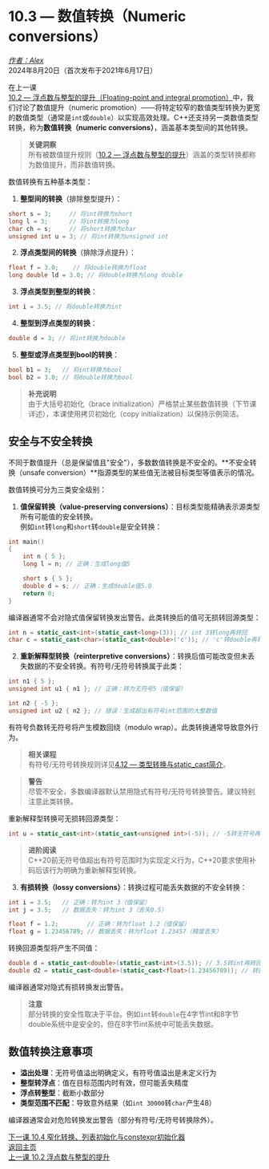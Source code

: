 10.3 — 数值转换（Numeric conversions）
===========================

[*作者：Alex*](https://www.learncpp.com/author/Alex/ "查看 Alex 的所有文章")  
2024年8月20日（首次发布于2021年6月17日）  

在上一课[10.2 — 浮点数与整型的提升（Floating-point and integral promotion）](Chapter-10/lesson10.2-floating-point-and-integral-promotion.md)中，我们讨论了数值提升（numeric promotion）——将特定较窄的数值类型转换为更宽的数值类型（通常是`int`或`double`）以实现高效处理。C++还支持另一类数值类型转换，称为**数值转换（numeric conversions）**，涵盖基本类型间的其他转换。  

> **关键洞察**  
> 所有被数值提升规则（[10.2 — 浮点数与整型的提升](Chapter-10/lesson10.2-floating-point-and-integral-promotion.md)）涵盖的类型转换都称为数值提升，而非数值转换。  

数值转换有五种基本类型：  
1. **整型间的转换**（排除整型提升）：  
```cpp
short s = 3;     // 将int转换为short
long l = 3;      // 将int转换为long
char ch = s;     // 将short转换为char
unsigned int u = 3; // 将int转换为unsigned int
```

2. **浮点类型间的转换**（排除浮点提升）：  
```cpp
float f = 3.0;    // 将double转换为float
long double ld = 3.0; // 将double转换为long double
```

3. **浮点类型到整型的转换**：  
```cpp
int i = 3.5; // 将double转换为int
```

4. **整型到浮点类型的转换**：  
```cpp
double d = 3; // 将int转换为double
```

5. **整型或浮点类型到bool的转换**：  
```cpp
bool b1 = 3;   // 将int转换为bool
bool b2 = 3.0; // 将double转换为bool
```

> **补充说明**  
> 由于大括号初始化（brace initialization）严格禁止某些数值转换（下节课详述），本课使用拷贝初始化（copy initialization）以保持示例简洁。  

安全与不安全转换  
----------------  
不同于数值提升（总是保留值且"安全"），多数数值转换是不安全的。**不安全转换（unsafe conversion）**指源类型的某些值无法被目标类型等值表示的情况。  

数值转换可分为三类安全级别：  
1. **值保留转换（value-preserving conversions）**：目标类型能精确表示源类型所有可能值的安全转换。  
例如`int`转`long`和`short`转`double`是安全转换：  
```cpp
int main()
{
    int n { 5 };
    long l = n; // 正确：生成long值5

    short s { 5 };
    double d = s; // 正确：生成double值5.0
    return 0;
}
```
编译器通常不会对隐式值保留转换发出警告。此类转换后的值可无损转回源类型：  
```cpp
int n = static_cast<int>(static_cast<long>(3)); // int 3转long再转回
char c = static_cast<char>(static_cast<double>('c')); // 'c'转double再转回
```

2. **重新解释型转换（reinterpretive conversions）**：转换后值可能改变但未丢失数据的不安全转换。有符号/无符号转换属于此类：  
```cpp
int n1 { 5 };
unsigned int u1 { n1 }; // 正确：转为无符号5（值保留）

int n2 { -5 };
unsigned int u2 { n2 }; // 错误：生成超出有符号int范围的大整数值
```
有符号负数转无符号将产生模数回绕（modulo wrap）。此类转换通常导致意外行为。  

> **相关课程**  
> 有符号/无符号转换规则详见[4.12 — 类型转换与static_cast简介](Chapter-4/lesson4.12-introduction-to-type-conversion-and-static_cast.md)。  

> **警告**  
> 尽管不安全，多数编译器默认禁用隐式有符号/无符号转换警告。建议特别注意此类转换。  

重新解释型转换可无损转回源类型：  
```cpp
int u = static_cast<int>(static_cast<unsigned int>(-5)); // -5转无符号再转回
```

> **进阶阅读**  
> C++20前无符号值超出有符号范围时为实现定义行为，C++20要求使用补码后该行为明确为重新解释型转换。  

3. **有损转换（lossy conversions）**：转换过程可能丢失数据的不安全转换：  
```cpp
int i = 3.5;   // 正确：转为int 3（值保留）
int j = 3.5;   // 数据丢失：转为int 3（丢失0.5）

float f = 1.2;        // 正确：转为float 1.2（值保留）
float g = 1.23456789; // 数据丢失：转为float 1.23457（精度丢失）
```
转换回源类型将产生不同值：  
```cpp
double d = static_cast<double>(static_cast<int>(3.5)); // 3.5转int再转回得3.0
double d2 = static_cast<double>(static_cast<float>(1.23456789)); // 转回得1.23457
```
编译器通常对隐式有损转换发出警告。  

> **注意**  
> 部分转换的安全性取决于平台。例如`int`转`double`在4字节int和8字节double系统中是安全的，但在8字节int系统中可能丢失数据。  

数值转换注意事项  
----------------  
* **溢出处理**：无符号值溢出明确定义，有符号值溢出是未定义行为  
* **整型转浮点**：值在目标范围内时有效，但可能丢失精度  
* **浮点转整型**：截断小数部分  
* **类型范围不匹配**：导致意外结果（如`int 30000`转`char`产生48）  

编译器通常会对危险转换发出警告（部分有符号/无符号转换除外）。  

[下一课 10.4 窄化转换、列表初始化与constexpr初始化器](Chapter-10/lesson10.4-narrowing-conversions-list-initialization-and-constexpr-initializers.md)  
[返回主页](/)  
[上一课 10.2 浮点数与整型的提升](Chapter-10/lesson10.2-floating-point-and-integral-promotion.md)